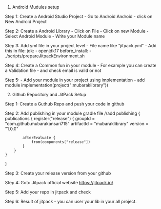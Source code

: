 1) Android Mudules setup

Step 1: Create a Android Studio Project
	- Go to Android Android 
	- click on New Android Project

Step 2: Create a Android Library
	- Click on File 
	- Click on new Module
	- Select Android Module
	- Write your Module name

Step 3: Add yml file in your project level
	- File name like "jitpack.yml"
	- Add this in file:
	jdk:
  		- openjdk17
	before_install:
  		- ./scripts/prepareJitpackEnvironment.sh

Step 4: Create a Common fun in your module
	- For example you can create a Validation file
	- and check email is valid or not

 Step 5: 
 	- Add your module in your project using implementation
 	- add module
    implementation(project(":mubaraklibrary"))


2) Github Repository and JitPack Setup

Step 1: Create a Guthub Repo and push your code in github

Step 2: Add publishing in your module gradle file
	//add
publishing {
    publications {
        register<MavenPublication>("release") {
            groupId = "com.github.mubarakansari715"
            artifactId = "mubaraklibrary"
            version = "1.0.0"

            afterEvaluate {
                from(components["release"])
            }
        }
    }
}


Step 3: Create your release version from your github
 
Step 4: Goto Jitpack official website
 	https://jitpack.io/

Step 5: Add your repo in jitpack and check

Step 6: Result of jitpack
	- you can user your lib in your all project.
